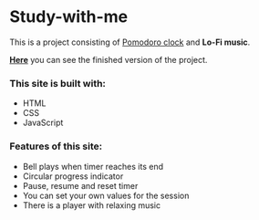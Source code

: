 # Study-with-me

This is a project consisting of [Pomodoro clock](https://en.wikipedia.org/wiki/Pomodoro_Technique) and **Lo-Fi music**.

**[Here](https://xsquaredev.github.io/Study-with-me/)** you can see the finished version of the project.

### This site is built with:
+ HTML
+ CSS
+ JavaScript

### Features of this site:
+ Bell plays when timer reaches its end
+ Circular progress indicator
+ Pause, resume and reset timer
+ You can set your own values for the session
+ There is a player with relaxing music
